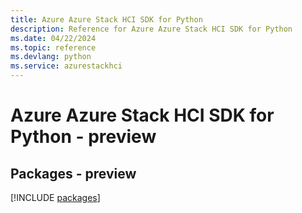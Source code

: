 ```yaml
---
title: Azure Azure Stack HCI SDK for Python
description: Reference for Azure Azure Stack HCI SDK for Python
ms.date: 04/22/2024
ms.topic: reference
ms.devlang: python
ms.service: azurestackhci
---
```

# Azure Azure Stack HCI SDK for Python - preview
## Packages - preview
[!INCLUDE [packages](azure-stack-hci-index.md)]